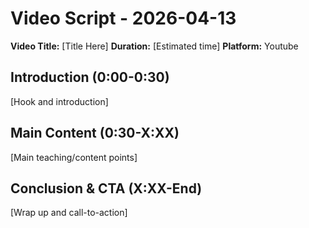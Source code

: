 # Video Script - 2026-04-13

**Video Title:** [Title Here]
**Duration:** [Estimated time]
**Platform:** Youtube

## Introduction (0:00-0:30)
[Hook and introduction]

## Main Content (0:30-X:XX)
[Main teaching/content points]

## Conclusion & CTA (X:XX-End)
[Wrap up and call-to-action]
